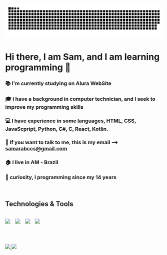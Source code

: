 <picture>
  <source media="(prefers-color-scheme: dark)" srcset="https://raw.githubusercontent.com/Keisukw/Keisukw/output/github-contribution-grid-snake-dark.svg">
  <source media="(prefers-color-scheme: light)" srcset="https://raw.githubusercontent.com/Keisukw/Keisukw/output/github-contribution-grid-snake.svg">
  <img alt="github contribution grid snake animation" src="https://raw.githubusercontent.com/Keisukw/Keisukw/output/github-contribution-grid-snake.svg">
</picture>

<h1>Hi there, I am Sam, and I am learning programming 👋</h1>

### 📚 I'm currently studying on Alura WebSite
### 🎓 I have a background in computer technician, and I seek to improve my programming skills
### 💻 I have experience in some languages, HTML, CSS, JavaScpript, Python, C#, C, React, Kotlin.
### 📧 If you want to talk to me, this is my email --> samarabccs@gmail.com
### 🏠 I live in AM - Brazil
### 👀 curiosity, I programming since my 14 years

<br>

## Technologies & Tools

<br>

<div>
  <img src="https://cdn.jsdelivr.net/gh/devicons/devicon/icons/javascript/javascript-original.svg" width = "50" /> &nbsp;&nbsp;
  <img src="https://cdn.jsdelivr.net/gh/devicons/devicon/icons/python/python-plain.svg" width = "50" /> &nbsp;&nbsp;
  <img src="https://cdn.jsdelivr.net/gh/devicons/devicon/icons/vscode/vscode-original.svg" width = "50" /> &nbsp;&nbsp;
  <img src="https://cdn.jsdelivr.net/gh/devicons/devicon/icons/git/git-original.svg" width = "50" /> &nbsp;&nbsp;
</div>

<br><br>

<div>
<a href="https://github.com/seu-usuário-aqui">
<img loading="lazy" height="180em" src="https://github-readme-stats.vercel.app/api/top-langs/?username=Keisukw&layout=compact&langs_count=7&theme=dracula"/>
<img loading="lazy" height="180em" src="https://github-readme-stats.vercel.app/api?username=Keisukw&show_icons=true&theme=dracula&include_all_commits=true&count_private=true"/>
</div>
